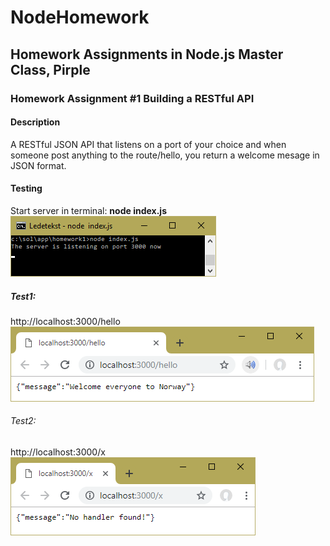 # NodeHomework
## Homework Assignments in Node.js Master Class, Pirple
### Homework Assignment #1  Building a RESTful API
#### Description 
A RESTful JSON API that listens on a port of your choice and when someone post anything to the route/hello, you return a welcome mesage in JSON format. 
#### Testing
 Start server in terminal: **node index.js**  ![-- Result](nodejs.png)
   ##### Test1: 
   http://localhost:3000/hello    ![**Result1**](test1.png)
   ###### Test2: 
   http://localhost:3000/x        ![**-- Result2**](test2.png)
 
